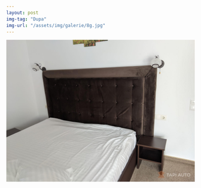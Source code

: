 ```yaml
---
layout: post
img-tag: "Dupa"
img-url: "/assets/img/galerie/8g.jpg"
---
```


![Poza](/assets/img/galerie/8g.jpg)